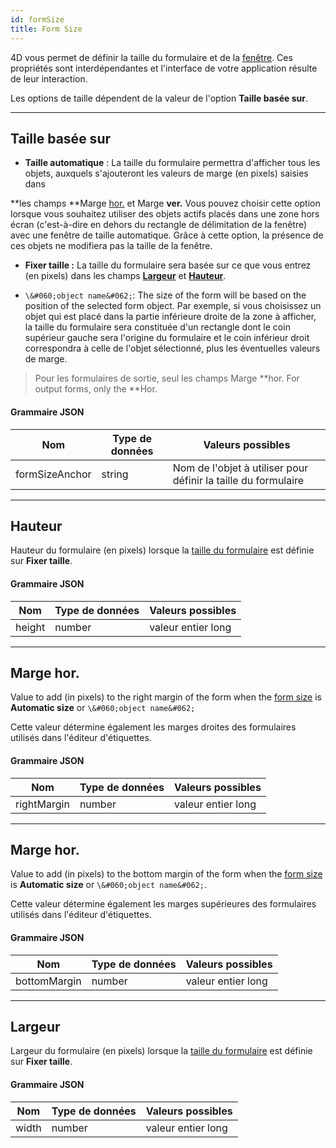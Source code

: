 ```yaml
---
id: formSize
title: Form Size
---
```


 
4D vous permet de définir la taille du formulaire et de la [fenêtre](properties_WindowSize.md). Ces propriétés sont interdépendantes et l'interface de votre application résulte de leur interaction.

Les options de taille dépendent de la valeur de l'option **Taille basée sur**.

---

## Taille basée sur

* **Taille automatique** : La taille du formulaire permettra d'afficher tous les objets, auxquels s'ajouteront les valeurs de marge (en pixels) saisies dans

**les champs **Marge [hor.](#hor-margin) et Marge **ver.** Vous pouvez choisir cette option lorsque vous souhaitez utiliser des objets actifs placés dans une zone hors écran (c'est-à-dire en dehors du rectangle de délimitation de la fenêtre) avec une fenêtre de taille automatique. Grâce à cette option, la présence de ces objets ne modifiera pas la taille de la fenêtre.</p></li> 
  
  * **Fixer taille :** La taille du formulaire sera basée sur ce que vous entrez (en pixels) dans les champs [**Largeur**](#width) et [**Hauteur**](#height).

* `\&#060;object name&#062;`: The size of the form will be based on the position of the selected form object. Par exemple, si vous choisissez un objet qui est placé dans la partie inférieure droite de la zone à afficher, la taille du formulaire sera constituée d'un rectangle dont le coin supérieur gauche sera l'origine du formulaire et le coin inférieur droit correspondra à celle de l'objet sélectionné, plus les éventuelles valeurs de marge.</ul> 



> Pour les formulaires de sortie, seul les champs Marge **hor. For output forms, only the **Hor.</p> </blockquote> 
> 
> #### Grammaire JSON
> 
> 
| Nom            | Type de données | Valeurs possibles                                              |
| -------------- | --------------- | -------------------------------------------------------------- |
| formSizeAnchor | string          | Nom de l'objet à utiliser pour définir la taille du formulaire |


---

## Hauteur

Hauteur du formulaire (en pixels) lorsque la [taille du formulaire](#size-based-on) est définie sur **Fixer taille**.  

#### Grammaire JSON

| Nom    | Type de données | Valeurs possibles  |
| ------ | --------------- | ------------------ |
| height | number          | valeur entier long |


---

## Marge hor.

Value to add (in pixels) to the right margin of the form when the [form size](#size-based-on) is **Automatic size** or `\&#060;object name&#062;`

Cette valeur détermine également les marges droites des formulaires utilisés dans l'éditeur d'étiquettes.

#### Grammaire JSON

| Nom         | Type de données | Valeurs possibles  |
| ----------- | --------------- | ------------------ |
| rightMargin | number          | valeur entier long |


---

## Marge hor.

Value to add (in pixels) to the bottom margin of the form when the [form size](#size-based-on) is **Automatic size** or `\&#060;object name&#062;`.

Cette valeur détermine également les marges supérieures des formulaires utilisés dans l'éditeur d'étiquettes.

#### Grammaire JSON

| Nom          | Type de données | Valeurs possibles  |
| ------------ | --------------- | ------------------ |
| bottomMargin | number          | valeur entier long |


---

## Largeur

Largeur du formulaire (en pixels) lorsque la [taille du formulaire](#size-based-on) est définie sur **Fixer taille**.  

#### Grammaire JSON

| Nom   | Type de données | Valeurs possibles  |
| ----- | --------------- | ------------------ |
| width | number          | valeur entier long |
